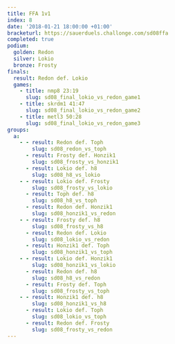 ```yaml
---
title: FFA 1v1
index: 8
date: '2018-01-21 18:00:00 +01:00'
bracketurl: https://sauerduels.challonge.com/sd08ffa
completed: true
podium:
  golden: Redon
  silver: Lokio
  bronze: Frosty
finals:
  result: Redon def. Lokio
  games:
    - title: nmp8 23:19
      slug: sd08_final_lokio_vs_redon_game1
    - title: skrdm1 41:47
      slug: sd08_final_lokio_vs_redon_game2
    - title: metl3 50:28
      slug: sd08_final_lokio_vs_redon_game3
groups:
  a:
    - - result: Redon def. Toph
        slug: sd08_redon_vs_toph
      - result: Frosty def. Honzik1
        slug: sd08_frosty_vs_honzik1
      - result: Lokio def. h8
        slug: sd08_h8_vs_lokio
    - - result: Lokio def. Frosty
        slug: sd08_frosty_vs_lokio
      - result: Toph def. h8
        slug: sd08_h8_vs_toph
      - result: Redon def. Honzik1
        slug: sd08_honzik1_vs_redon
    - - result: Frosty def. h8
        slug: sd08_frosty_vs_h8
      - result: Redon def. Lokio
        slug: sd08_lokio_vs_redon
      - result: Honzik1 def. Toph
        slug: sd08_honzik1_vs_toph
    - - result: Lokio def. Honzik1
        slug: sd08_honzik1_vs_lokio
      - result: Redon def. h8
        slug: sd08_h8_vs_redon
      - result: Frosty def. Toph
        slug: sd08_frosty_vs_toph
    - - result: Honzik1 def. h8
        slug: sd08_honzik1_vs_h8
      - result: Lokio def. Toph
        slug: sd08_lokio_vs_toph
      - result: Redon def. Frosty
        slug: sd08_frosty_vs_redon
---
```

